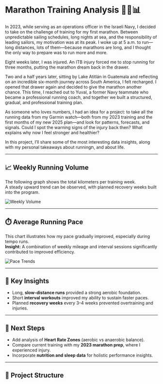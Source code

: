 
# Marathon Training Analysis 🏃‍♂️📊

In 2023, while serving as an operations officer in the Israeli Navy, I decided to take on the challenge of training for my first marathon. Between unpredictable sailing schedules, long nights at sea, and the responsibility of leading sailors, my motivation was at its peak. I woke up at 5 a.m. to run—long distances, lots of them—because marathons are long, and I thought the only way to prepare was to run more and more.

Eight weeks later, I was injured. An ITB injury forced me to stop running for three months, putting the marathon dream back in the drawer.

Two and a half years later, sitting by Lake Atitlán in Guatemala and reflecting on an incredible six-month journey across South America, I felt recharged. I opened that drawer again and decided to give the marathon another chance. This time, I reached out to Yuval, a former Navy teammate who became a professional running coach, and together we built a structured, gradual, and professional training plan.

As someone who loves numbers, I had an idea for a project:
to take all the running data from my Garmin watch—both from my 2023 training and the first months of my new 2025 plan—and look for patterns, forecasts, and signals. Could I spot the warning signs of the injury back then? What explains why now I feel stronger and healthier?

In this project, I’ll share some of the most interesting data insights, along with my personal takeaways about runningת, and about life.

---

## 📈 Weekly Running Volume
The following graph shows the total kilometers per training week.  
A steady upward trend can be observed, with planned recovery weeks built into the program.

![Weekly Volume](images/weekly_volume.png)

---

## ⏱️ Average Running Pace
This chart illustrates how my pace gradually improved, especially during tempo runs.  
**Insight:** A combination of weekly mileage and interval sessions significantly contributed to improved efficiency.

![Pace Trends](images/pace_trends.png)

---

## 📝 Key Insights
- Long, **slow-distance runs** provided a strong aerobic foundation.  
- Short **interval workouts** improved my ability to sustain faster paces.  
- Planned **recovery weeks** every 3–4 weeks prevented overtraining and injuries.  

---

## 🔮 Next Steps
- Add analysis of **Heart Rate Zones** (aerobic vs anaerobic balance).  
- Compare current training with my **2023 marathon prep**, where I experienced injury.  
- Incorporate **nutrition and sleep data** for holistic performance insights.  

---

## 📂 Project Structure
